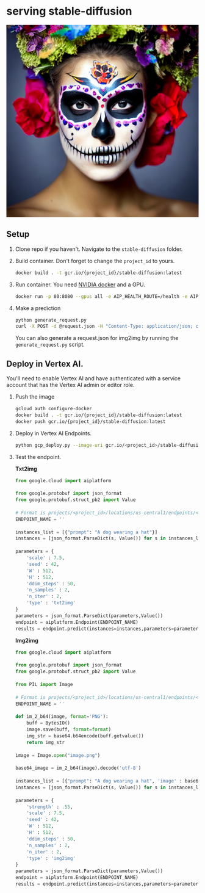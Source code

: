# serving stable-diffusion
![](../images/ddlm_2.png)

## Setup

1. Clone repo if you haven't. Navigate to the `stable-diffusion` folder.
1. Build container. Don't forget to change the `project_id` to yours.

    ```bash
    docker build . -t gcr.io/{project_id}/stable-diffusion:latest
    ```

1. Run container. You need [NVIDIA docker](https://github.com/NVIDIA/nvidia-docker) and a GPU.

    ```bash
    docker run -p 80:8080 --gpus all -e AIP_HEALTH_ROUTE=/health -e AIP_HTTP_PORT=8080 -e AIP_PREDICT_ROUTE=/predict gcr.io/{project_id}/stable-diffusion:latest -d
    ```

1. Make a prediction

    ```bash
    python generate_request.py
    curl -X POST -d @request.json -H "Content-Type: application/json; charset=utf-8" localhost/predict > response.json
    ```

    You can also generate a request.json for img2img by running the `generate_request.py` script.

## Deploy in Vertex AI.

You'll need to enable Vertex AI and have authenticated with a service account that has the Vertex AI admin or editor role.

1. Push the image

    ```bash
    gcloud auth configure-docker
    docker build . -t gcr.io/{project_id}/stable-diffusion:latest
    docker push gcr.io/{project_id}/stable-diffusion:latest
    ```
  
 1. Deploy in Vertex AI Endpoints.

    ```bash
    python gcp_deploy.py --image-uri gcr.io/<project_id>/stable-diffusion:latest
    ```

1. Test the endpoint. 

    **Txt2img**

    ```python
    from google.cloud import aiplatform

    from google.protobuf import json_format
    from google.protobuf.struct_pb2 import Value

    # Format is projects/<project_id>/locations/us-central1/endpoints/<endpoint_id>
    ENDPOINT_NAME = ''

    instances_list = [{"prompt": "A dog wearing a hat"}]
    instances = [json_format.ParseDict(s, Value()) for s in instances_list]

    parameters = {
        'scale' : 7.5, 
        'seed' : 42, 
        'W' : 512, 
        'H' : 512, 
        'ddim_steps' : 50,
        'n_samples' : 2,
        'n_iter' : 2,
        'type' : 'txt2img'
    }
    parameters = json_format.ParseDict(parameters,Value())
    endpoint = aiplatform.Endpoint(ENDPOINT_NAME)
    results = endpoint.predict(instances=instances,parameters=parameters)

    ```

    **Img2img**

    ```python
    from google.cloud import aiplatform

    from google.protobuf import json_format
    from google.protobuf.struct_pb2 import Value

    from PIL import Image

    # Format is projects/<project_id>/locations/us-central1/endpoints/<endpoint_id>
    ENDPOINT_NAME = ''

    def im_2_b64(image, format='PNG'):
        buff = BytesIO()
        image.save(buff, format=format)
        img_str = base64.b64encode(buff.getvalue())
        return img_str

    image = Image.open("image.png")

    base64_image = im_2_b64(image).decode('utf-8')

    instances_list = [{"prompt": "A dog wearing a hat", 'image' : base64_image}]
    instances = [json_format.ParseDict(s, Value()) for s in instances_list]

    parameters = {
        'strength' : .55,
        'scale' : 7.5, 
        'seed' : 42, 
        'W' : 512, 
        'H' : 512, 
        'ddim_steps' : 50,
        'n_samples' : 2,
        'n_iter' : 2,
        'type' : 'img2img'
    }
    parameters = json_format.ParseDict(parameters,Value())
    endpoint = aiplatform.Endpoint(ENDPOINT_NAME)
    results = endpoint.predict(instances=instances,parameters=parameters)
    ```

